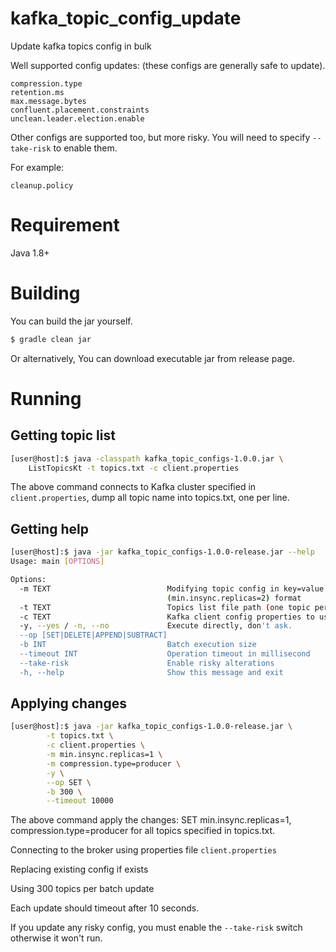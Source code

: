 # kafka_topic_config_update
Update kafka topics config in bulk

Well supported config updates: (these configs are generally safe to update).
```
compression.type
retention.ms
max.message.bytes
confluent.placement.constraints
unclean.leader.election.enable
```

Other configs are supported too, but more risky. You will need to specify `--take-risk` to enable them.

For example:
```
cleanup.policy
```

# Requirement
Java 1.8+

# Building

You can build the jar yourself.
```sh
$ gradle clean jar
```

Or alternatively, You can download executable jar from release page.

# Running

## Getting topic list
```sh
[user@host]:$ java -classpath kafka_topic_configs-1.0.0.jar \
	ListTopicsKt -t topics.txt -c client.properties
```

The above command connects to Kafka cluster specified in `client.properties`, dump all topic name into topics.txt, one per line.

## Getting help
```sh
[user@host]:$ java -jar kafka_topic_configs-1.0.0-release.jar --help
Usage: main [OPTIONS]

Options:
  -m TEXT                          Modifying topic config in key=value
                                   (min.insync.replicas=2) format
  -t TEXT                          Topics list file path (one topic per line)
  -c TEXT                          Kafka client config properties to use
  -y, --yes / -n, --no             Execute directly, don't ask.
  --op [SET|DELETE|APPEND|SUBTRACT]
  -b INT                           Batch execution size
  --timeout INT                    Operation timeout in millisecond
  --take-risk                      Enable risky alterations
  -h, --help                       Show this message and exit
```
## Applying changes
```sh
[user@host]:$ java -jar kafka_topic_configs-1.0.0-release.jar \
 		-t topics.txt \
		-c client.properties \
		-m min.insync.replicas=1 \
		-m compression.type=producer \
		-y \
		--op SET \
		-b 300 \
		--timeout 10000 
```

The above command apply the changes: SET min.insync.replicas=1, compression.type=producer for all topics specified in topics.txt.

Connecting to the broker using properties file `client.properties`

Replacing existing config if exists

Using 300 topics per batch update

Each update should timeout after 10 seconds.

If you update any risky config, you must enable the `--take-risk` switch otherwise it won't run.


